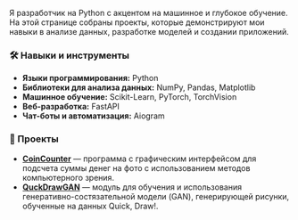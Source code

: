 Я разработчик на Python с акцентом на машинное и глубокое обучение. На этой странице собраны проекты, которые демонстрируют мои навыки в анализе данных, разработке моделей и создании приложений.

### 🛠 Навыки и инструменты

- **Языки программирования:** Python
- **Библиотеки для анализа данных:** NumPy, Pandas, Matplotlib
- **Машинное обучение:** Scikit-Learn, PyTorch, TorchVision
- **Веб-разработка:** FastAPI
- **Чат-боты и автоматизация:** Aiogram

### 📂 Проекты

- **[CoinCounter](https://github.com/ivanovot/CoinCounter)** — программа с графическим интерфейсом для подсчета суммы денег на фото с использованием методов компьютерного зрения.
- **[QuckDrawGAN](https://github.com/ivanovot/QuckDrawGAN)** — модуль для обучения и использования генеративно-состязательной модели (GAN), генерирующей рисунки, обученные на данных Quick, Draw!.
